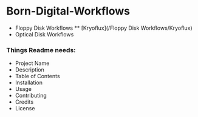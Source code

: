 # Born-Digital-Workflows
* Floppy Disk Workflows
** [Kryoflux](/Floppy Disk Workflows/Kryoflux)
* Optical Disk Workflows

### Things Readme needs:
* Project Name
* Description
* Table of Contents
* Installation
* Usage
* Contributing
* Credits
* License
